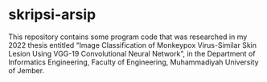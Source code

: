 # skripsi-arsip
This repository contains some program code that was researched in my 2022 thesis entitled “Image Classification of Monkeypox Virus-Similar Skin Lesion Using VGG-19 Convolutional Neural Network”, in the Department of Informatics Engineering, Faculty of Engineering, Muhammadiyah University of Jember.
